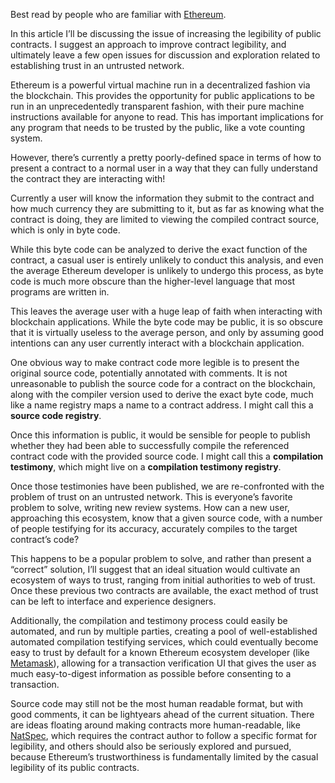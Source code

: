 Best read by people who are familiar with [Ethereum](https://www.ethereum.org/).

In this article I’ll be discussing the issue of increasing the legibility of public contracts.  I suggest an approach to improve contract legibility, and ultimately leave a few open issues for discussion and exploration related to establishing trust in an untrusted network.

Ethereum is a powerful virtual machine run in a decentralized fashion via the blockchain. This provides the opportunity for public applications to be run in an unprecedentedly transparent fashion, with their pure machine instructions available for anyone to read. This has important implications for any program that needs to be trusted by the public, like a vote counting system.

However, there’s currently a pretty poorly-defined space in terms of how to present a contract to a normal user in a way that they can fully understand the contract they are interacting with!

Currently a user will know the information they submit to the contract and how much currency they are submitting to it, but as far as knowing what the contract is doing, they are limited to viewing the compiled contract source, which is only in byte code.

While this byte code can be analyzed to derive the exact function of the contract, a casual user is entirely unlikely to conduct this analysis, and even the average Ethereum developer is unlikely to undergo this process, as byte code is much more obscure than the higher-level language that most programs are written in.

This leaves the average user with a huge leap of faith when interacting with blockchain applications. While the byte code may be public, it is so obscure that it is virtually useless to the average person, and only by assuming good intentions can any user currently interact with a blockchain application.

One obvious way to make contract code more legible is to present the original source code, potentially annotated with comments. It is not unreasonable to publish the source code for a contract on the blockchain, along with the compiler version used to derive the exact byte code, much like a name registry maps a name to a contract address. I might call this a **source code registry**.

Once this information is public, it would be sensible for people to publish whether they had been able to successfully compile the referenced contract code with the provided source code. I might call this a **compilation testimony**, which might live on a **compilation testimony registry**.

Once those testimonies have been published, we are re-confronted with the problem of trust on an untrusted network.  This is everyone’s favorite problem to solve, writing new review systems. How can a new user, approaching this ecosystem, know that a given source code, with a number of people testifying for its accuracy, accurately compiles to the target contract’s code?

This happens to be a popular problem to solve, and rather than present a “correct” solution, I’ll suggest that an ideal situation would cultivate an ecosystem of ways to trust, ranging from initial authorities to web of trust.  Once these previous two contracts are available, the exact method of trust can be left to interface and experience designers.

Additionally, the compilation and testimony process could easily be automated, and run by multiple parties, creating a pool of well-established automated compilation testifying services, which could eventually become easy to trust by default for a known Ethereum ecosystem developer (like [Metamask](https://metamask.io)), allowing for a transaction verification UI that gives the user as much easy-to-digest information as possible before consenting to a transaction.

Source code may still not be the most human readable format, but with good comments, it can be lightyears ahead of the current situation. There are ideas floating around making contracts more human-readable, like [NatSpec](https://github.com/ethereum/wiki/wiki/Ethereum-Natural-Specification-Format), which requires the contract author to follow a specific format for legibility, and others should also be seriously explored and pursued, because Ethereum’s trustworthiness is fundamentally limited by the casual legibility of its public contracts.